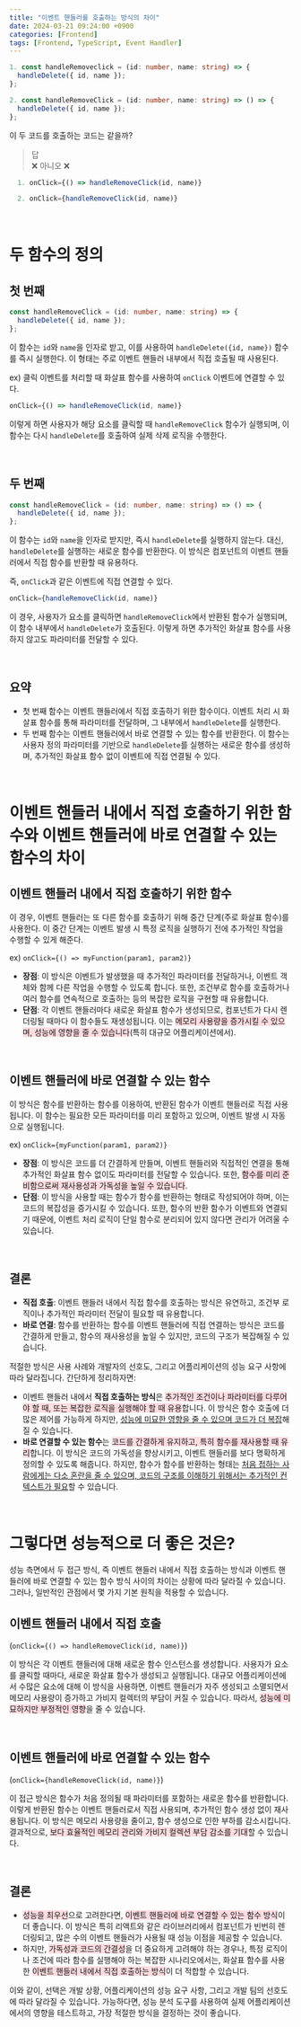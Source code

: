 ```yaml
---
title: "이벤트 핸들러를 호출하는 방식의 차이"
date: 2024-03-21 09:24:00 +0900
categories: [Frontend]
tags: [Frontend, TypeScript, Event Handler]
---
```


```typescript
1. const handleRemoveclick = (id: number, name: string) => {
  handleDelete({ id, name });
};

2. const handleRemoveClick = (id: number, name: string) => () => {
  handleDelete({ id, name });
};
```

이 두 코드를 호출하는 코드는 같을까?

> 답  
> ❌ 아니오 ❌

```typescript
  1. onClick={() => handleRemoveClick(id, name)}

  2. onClick={handleRemoveClick(id, name)}
```

<br>

# **두 함수의 정의**

## **첫 번째**

```typescript
const handleRemoveClick = (id: number, name: string) => {
  handleDelete({ id, name });
};
```

이 함수는 `id`와 `name`을 인자로 받고, 이를 사용하여 `handleDelete({id, name})` 함수를 즉시 실행한다. 이 형태는 주로 이벤트 핸들러 내부에서 직접 호출될 때 사용된다.

ex) 클릭 이벤트를 처리할 때 화살표 함수를 사용하여 `onClick` 이벤트에 연결할 수 있다.

```typescript
onClick={() => handleRemoveClick(id, name)}
```

이렇게 하면 사용자가 해당 요소를 클릭할 때 `handleRemoveClick` 함수가 실행되며, 이 함수는 다시 `handleDelete`를 호출하여 실제 삭제 로직을 수행한다.

<br>

## **두 번째**

```typescript
const handleRemoveClick = (id: number, name: string) => () => {
  handleDelete({ id, name });
};
```

이 함수는 `id`와 `name`을 인자로 받지만, 즉시 `handleDelete`를 실행하지 않는다. 대신, `handleDelete`를 실행하는 새로운 함수를 반환한다. 이 방식은 컴포넌트의 이벤트 핸들러에서 직접 함수를 반환할 때 유용하다.

즉, `onClick`과 같은 이벤트에 직접 연결할 수 있다.

```typescript
onClick={handleRemoveClick(id, name)}
```

이 경우, 사용자가 요소를 클릭하면 `handleRemoveClick`에서 반환된 함수가 실행되며, 이 함수 내부에서 `handleDelete`가 호출된다. 이렇게 하면 추가적인 화살표 함수를 사용하지 않고도 파라미터를 전달할 수 있다.

<br>

## **요약**

- 첫 번째 함수는 이벤트 핸들러에서 직접 호출하기 위한 함수이다. 이벤트 처리 시 화살표 함수를 통해 파라미터를 전달하며, 그 내부에서 `handleDelete`를 실행한다.
- 두 번째 함수는 이벤트 핸들러에서 바로 연결할 수 있는 함수를 반환한다. 이 함수는 사용자 정의 파라미터를 기반으로 `handleDelete`를 실행하는 새로운 함수를 생성하며, 추가적인 화살표 함수 없이 이벤트에 직접 연결될 수 있다.

<br>

# **이벤트 핸들러 내에서 직접 호출하기 위한 함수와 이벤트 핸들러에 바로 연결할 수 있는 함수의 차이**

## **이벤트 핸들러 내에서 직접 호출하기 위한 함수**

이 경우, 이벤트 핸들러는 또 다른 함수를 호출하기 위해 중간 단계(주로 화살표 함수)를 사용한다. 이 중간 단계는 이벤트 발생 시 특정 로직을 실행하기 전에 추가적인 작업을 수행할 수 있게 해준다.

ex) `onClick={() => myFunction(param1, param2)}`

- **장점**: 이 방식은 이벤트가 발생했을 때 추가적인 파라미터를 전달하거나, 이벤트 객체와 함께 다른 작업을 수행할 수 있도록 합니다. 또한, 조건부로 함수를 호출하거나 여러 함수를 연속적으로 호출하는 등의 복잡한 로직을 구현할 때 유용합니다.
- **단점**: 각 이벤트 핸들러마다 새로운 화살표 함수가 생성되므로, 컴포넌트가 다시 렌더링될 때마다 이 함수들도 재생성됩니다. 이는 <span style="background-color: #ffdce0;">메모리 사용량을 증가시킬 수 있으며, 성능에 영향을 줄 수 있습니다</span>(특히 대규모 어플리케이션에서).

<br>

## **이벤트 핸들러에 바로 연결할 수 있는 함수**

이 방식은 함수를 반환하는 함수를 이용하여, 반환된 함수가 이벤트 핸들러로 직접 사용됩니다. 이 함수는 필요한 모든 파라미터를 미리 포함하고 있으며, 이벤트 발생 시 자동으로 실행됩니다.

ex) `onClick={myFunction(param1, param2)}`

- **장점**: 이 방식은 코드를 더 간결하게 만들며, 이벤트 핸들러와 직접적인 연결을 통해 추가적인 화살표 함수 없이도 파라미터를 전달할 수 있습니다. 또한, <span style="background-color: #ffdce0;">함수를 미리 준비함으로써 재사용성과 가독성을 높일 수 있습니다</span>.
- **단점**: 이 방식을 사용할 때는 함수가 함수를 반환하는 형태로 작성되어야 하며, 이는 코드의 복잡성을 증가시킬 수 있습니다. 또한, 함수의 반환 함수가 이벤트와 연결되기 때문에, 이벤트 처리 로직이 단일 함수로 분리되어 있지 않다면 관리가 어려울 수 있습니다.

<br>

## **결론**

- **직접 호출**: 이벤트 핸들러 내에서 직접 함수를 호출하는 방식은 유연하고, 조건부 로직이나 추가적인 파라미터 전달이 필요할 때 유용합니다.
- **바로 연결**: 함수를 반환하는 함수를 이벤트 핸들러에 직접 연결하는 방식은 코드를 간결하게 만들고, 함수의 재사용성을 높일 수 있지만, 코드의 구조가 복잡해질 수 있습니다.

적절한 방식은 사용 사례와 개발자의 선호도, 그리고 어플리케이션의 성능 요구 사항에 따라 달라집니다. 간단하게 정리하자면:

- 이벤트 핸들러 내에서 **직접 호출하는 방식**은 <span style="background-color: #ffdce0;">추가적인 조건이나 파라미터를 다루어야 할 때, 또는 복잡한 로직을 실행해야 할 때 유용</span>합니다. 이 방식은 함수 호출에 더 많은 제어를 가능하게 하지만, <u>성능에 미묘한 영향을 줄 수 있으며 코드가 더 복잡</u>해질 수 있습니다.
- **바로 연결할 수 있는 함수**는 <span style="background-color: #ffdce0;">코드를 간결하게 유지하고, 특히 함수를 재사용할 때 유리</span>합니다. 이 방식은 코드의 가독성을 향상시키고, 이벤트 핸들러를 보다 명확하게 정의할 수 있도록 해줍니다. 하지만, 함수가 함수를 반환하는 형태는 <u>처음 접하는 사람에게는 다소 혼란을 줄 수 있으며, 코드의 구조를 이해하기 위해서는 추가적인 컨텍스트가 필요</u>할 수 있습니다.

<br>

# **그렇다면 성능적으로 더 좋은 것은?**

성능 측면에서 두 접근 방식, 즉 이벤트 핸들러 내에서 직접 호출하는 방식과 이벤트 핸들러에 바로 연결할 수 있는 함수 방식 사이의 차이는 상황에 따라 달라질 수 있습니다. 그러나, 일반적인 관점에서 몇 가지 기본 원칙을 적용할 수 있습니다.

## **이벤트 핸들러 내에서 직접 호출**

(`onClick={() => handleRemoveClick(id, name)}`)

이 방식은 각 이벤트 핸들러에 대해 새로운 함수 인스턴스를 생성합니다. 사용자가 요소를 클릭할 때마다, 새로운 화살표 함수가 생성되고 실행됩니다. 대규모 어플리케이션에서 수많은 요소에 대해 이 방식을 사용하면, 이벤트 핸들러가 자주 생성되고 소멸되면서 메모리 사용량이 증가하고 가비지 컬렉터의 부담이 커질 수 있습니다. 따라서, <span style="background-color: #ffdce0;">성능에 미묘하지만 부정적인 영향</span>을 줄 수 있습니다.

<br>

## **이벤트 핸들러에 바로 연결할 수 있는 함수**

(`onClick={handleRemoveClick(id, name)}`)

이 접근 방식은 함수가 처음 정의될 때 파라미터를 포함하는 새로운 함수를 반환합니다. 이렇게 반환된 함수는 이벤트 핸들러로서 직접 사용되며, 추가적인 함수 생성 없이 재사용됩니다. 이 방식은 메모리 사용량을 줄이고, 함수 생성으로 인한 부하를 감소시킵니다. 결과적으로, <span style="background-color: #ffdce0;">보다 효율적인 메모리 관리와 가비지 컬렉션 부담 감소를 기대</span>할 수 있습니다.

<br>

## **결론**

- <span style="background-color: #ffdce0;">성능을 최우선</span>으로 고려한다면, <span style="background-color: #ffdce0;">이벤트 핸들러에 바로 연결할 수 있는 함수 방식</span>이 더 좋습니다. 이 방식은 특히 리액트와 같은 라이브러리에서 컴포넌트가 빈번히 렌더링되고, 많은 수의 이벤트 핸들러가 사용될 때 성능 이점을 제공할 수 있습니다.
- 하지만, <span style="background-color: #ffdce0;">가독성과 코드의 간결성</span>을 더 중요하게 고려해야 하는 경우나, 특정 로직이나 조건에 따라 함수를 실행해야 하는 복잡한 시나리오에서는, 화살표 함수를 사용한 <span style="background-color: #ffdce0;">이벤트 핸들러 내에서 직접 호출하는 방식</span>이 더 적합할 수 있습니다.

이와 같이, 선택은 개발 상황, 어플리케이션의 성능 요구 사항, 그리고 개발 팀의 선호도에 따라 달라질 수 있습니다. 가능하다면, 성능 분석 도구를 사용하여 실제 어플리케이션에서의 영향을 테스트하고, 가장 적절한 방식을 결정하는 것이 좋습니다.
